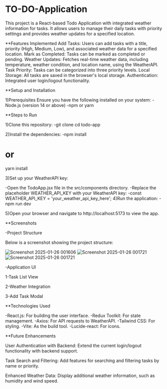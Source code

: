 # TO-DO-Application
This project is a React-based Todo Application with integrated weather information for tasks. It allows users to manage their daily tasks with priority settings and provides weather updates for a specified location.

**Features Implemented
Add Tasks: Users can add tasks with a title, priority (High, Medium, Low), and associated weather data for a specified location.
Mark as Completed: Tasks can be marked as completed or pending.
Weather Updates: Fetches real-time weather data, including temperature, weather condition, and location name, using the WeatherAPI.
Task Priority: Tasks can be categorized into three priority levels.
Local Storage: All tasks are saved in the browser's local storage.
Authentication: Integrated user login/logout functionality.

**Setup and Installation

1)Prerequisites
Ensure you have the following installed on your system:
 -Node.js (version 14 or above)
 -npm or yarn

**Steps to Run

1)Clone this repository:
 -git clone <repository-url>
  cd todo-app

2)Install the dependencies:
 -npm install
 # or
 yarn install

3)Set up your WeatherAPI key:

-Open the TodoApp.jsx file in the src/components directory.
-Replace the placeholder WEATHER_API_KEY with your WeatherAPI key:
-const WEATHER_API_KEY = 'your_weather_api_key_here';
4)Run the application:
 -npm run dev

5)Open your browser and navigate to http://localhost:5173 to view the app.

**Screenshots

-Project Structure

Below is a screenshot showing the project structure:

![Screenshot 2025-01-26 001606](https://github.com/user-attachments/assets/37920b80-ca72-4b2a-a3da-d7d66a3d73a8)
![Screenshot 2025-01-26 001721](https://github.com/user-attachments/assets/b0783e75-b5ba-42cf-94bc-87eb20a4f3ce)
![Screenshot 2025-01-26 001721](https://github.com/user-attachments/assets/90618de3-50fd-4cd1-a9e1-be39e5887994)


-Application UI

1-Task List View

2-Weather Integration

3-Add Task Modal




**Technologies Used

-React.js: For building the user interface.
-Redux Toolkit: For state management.
-Axios: For API requests to WeatherAPI.
-Tailwind CSS: For styling.
-Vite: As the build tool.
-Lucide-react: For icons.

**Future Enhancements

User Authentication with Backend: Extend the current login/logout functionality with backend support.

Task Search and Filtering: Add features for searching and filtering tasks by name or priority.

Enhanced Weather Data: Display additional weather information, such as humidity and wind speed.
